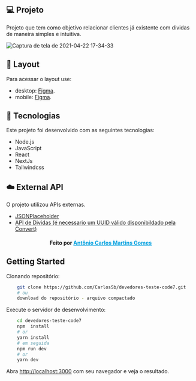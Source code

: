 ## 💻 Projeto

Projeto que tem como objetivo relacionar clientes já existente com dividas de maneira simples e intuitiva.

![Captura de tela de 2021-04-22 17-34-33](https://user-images.githubusercontent.com/7946678/115781725-2322ca00-a391-11eb-9ab7-9c32494fab06.png)

>

## 🔖 Layout

Para acessar o layout use:

- desktop: [Figma](https://www.figma.com/file/8uTMq3yh8eXzlBLS5MxvFh/teste-code7-desktop).
- mobile: [Figma](https://www.figma.com/file/N2FQ5PLdF6aBta7VS93z7j/teste-code7-mobile).

>

## 🚀 Tecnologias

Este projeto foi desenvolvido com as seguintes tecnologias:

- Node.js
- JavaScript
- React
- NextJs
- Tailwindcss

>

## ☁️ External API

O projeto utilizou APIs externas.

- [JSONPlaceholder](https://jsonplaceholder.typicode.com/users)
- [API de Dividas (é necessario um UUID válido disponibildado pela Convert)](https://provadev.xlab.digital/api/v1/divida?uuid=[uuid_valido])

>

> >

<h4 align="center">
    Feito por <a href="https://www.linkedin.com/in/antonio-carlos-martins-1316a9128/" style="color: #00a0df" target="_blank">Antônio Carlos Martins Gomes</a>
</h4>

## Getting Started

Clonando repositório:

```bash
    git clone https://github.com/CarlosSb/devedores-teste-code7.git
    # ou
    download do repositório - arquivo compactado
```

Execute o servidor de desenvolvimento:

```bash
    cd devedores-teste-code7
    npm  install
    # or
    yarn install
    # em seguida
    npm run dev
    # or
    yarn dev
```

Abra [http://localhost:3000](http://localhost:3000) com seu navegador e veja o resultado.
